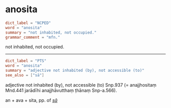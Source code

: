 # anosita

``` toml
dict_label = "NCPED"
word = "anosita"
summary = "not inhabited, not occupied."
grammar_comment = "mfn."
```

not inhabited, not occupied.

--------------------

``` toml
dict_label = "PTS"
word = "anosita"
summary = "adjective not inhabited (by), not accessible (to)"
see_also = ["sā"]
```

adjective not inhabited (by), not accessible (to) Snp.937 (= anajjhositaṃ Mnd.441 jarādīhi anajjhāvutthaṃ ṭhānaṃ Snp\-a.566).

an \+ ava \+ sita, pp. of *[sā](sā.md)*

